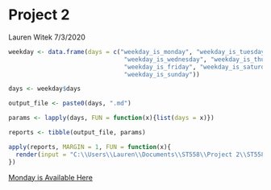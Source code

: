 Project 2
================
Lauren Witek
7/3/2020

``` r
weekday <- data.frame(days = c("weekday_is_monday", "weekday_is_tuesday", 
                                "weekday_is_wednesday", "weekday_is_thursday", 
                                "weekday_is_friday", "weekday_is_saturday", 
                                "weekday_is_sunday"))

days <- weekday$days

output_file <- paste0(days, ".md")

params <- lapply(days, FUN = function(x){list(days = x)})

reports <- tibble(output_file, params)

apply(reports, MARGIN = 1, FUN = function(x){
  render(input = "C:\\Users\\Lauren\\Documents\\ST558\\Project 2\\ST558_Project_2\\news.Rmd", output_file = x[[1]], params = x[[2]])
})
```


[Monday is Available Here](weekday_is_monday.md)
